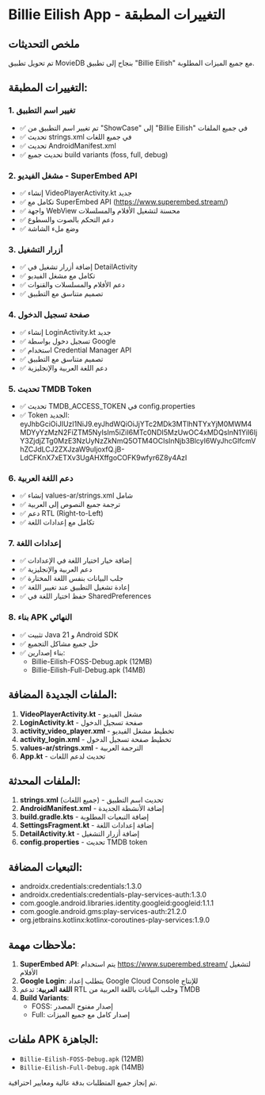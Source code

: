 # Billie Eilish App - التغييرات المطبقة

## ملخص التحديثات

تم تحويل تطبيق MovieDB بنجاح إلى تطبيق "Billie Eilish" مع جميع الميزات المطلوبة.

## التغييرات المطبقة:

### 1. تغيير اسم التطبيق
- ✅ تم تغيير اسم التطبيق من "ShowCase" إلى "Billie Eilish" في جميع الملفات
- ✅ تحديث strings.xml في جميع اللغات
- ✅ تحديث AndroidManifest.xml
- ✅ تحديث جميع build variants (foss, full, debug)

### 2. مشغل الفيديو - SuperEmbed API
- ✅ إنشاء VideoPlayerActivity.kt جديد
- ✅ تكامل مع SuperEmbed API (https://www.superembed.stream/)
- ✅ واجهة WebView محسنة لتشغيل الأفلام والمسلسلات
- ✅ دعم التحكم بالصوت والسطوع
- ✅ وضع ملء الشاشة

### 3. أزرار التشغيل
- ✅ إضافة أزرار تشغيل في DetailActivity
- ✅ تكامل مع مشغل الفيديو
- ✅ دعم الأفلام والمسلسلات والقنوات
- ✅ تصميم متناسق مع التطبيق

### 4. صفحة تسجيل الدخول
- ✅ إنشاء LoginActivity.kt جديد
- ✅ تسجيل دخول بواسطة Google
- ✅ استخدام Credential Manager API
- ✅ تصميم متناسق مع التطبيق
- ✅ دعم اللغة العربية والإنجليزية

### 5. تحديث TMDB Token
- ✅ تحديث TMDB_ACCESS_TOKEN في config.properties
- ✅ Token الجديد: eyJhbGciOiJIUzI1NiJ9.eyJhdWQiOiJjYTc2MDk3MTlhNTYxYjM0MWM4MDYyYzMzN2FiZTM5NyIsIm5iZiI6MTc0NDI5MzUwOC4xMDQsInN1YiI6IjY3ZjdjZTg0MzE3NzUyNzZkNmQ5OTM4OCIsInNjb3BlcyI6WyJhcGlfcmVhZCJdLCJ2ZXJzaW9uIjoxfQ.jB-LdCFKnX7xETXv3UgAHXffgoCOFK9wfyr6Z8y4AzI

### 6. دعم اللغة العربية
- ✅ إنشاء values-ar/strings.xml شامل
- ✅ ترجمة جميع النصوص إلى العربية
- ✅ دعم RTL (Right-to-Left)
- ✅ تكامل مع إعدادات اللغة

### 7. إعدادات اللغة
- ✅ إضافة خيار اختيار اللغة في الإعدادات
- ✅ دعم العربية والإنجليزية
- ✅ جلب البيانات بنفس اللغة المختارة
- ✅ إعادة تشغيل التطبيق عند تغيير اللغة
- ✅ حفظ اختيار اللغة في SharedPreferences

### 8. بناء APK النهائي
- ✅ تثبيت Java 21 و Android SDK
- ✅ حل جميع مشاكل التجميع
- ✅ بناء إصدارين:
  - Billie-Eilish-FOSS-Debug.apk (12MB)
  - Billie-Eilish-Full-Debug.apk (14MB)

## الملفات الجديدة المضافة:

1. **VideoPlayerActivity.kt** - مشغل الفيديو
2. **LoginActivity.kt** - صفحة تسجيل الدخول
3. **activity_video_player.xml** - تخطيط مشغل الفيديو
4. **activity_login.xml** - تخطيط صفحة تسجيل الدخول
5. **values-ar/strings.xml** - الترجمة العربية
6. **App.kt** - تحديث لدعم اللغات

## الملفات المحدثة:

1. **strings.xml** (جميع اللغات) - تحديث اسم التطبيق
2. **AndroidManifest.xml** - إضافة الأنشطة الجديدة
3. **build.gradle.kts** - إضافة التبعيات المطلوبة
4. **SettingsFragment.kt** - إضافة إعدادات اللغة
5. **DetailActivity.kt** - إضافة أزرار التشغيل
6. **config.properties** - تحديث TMDB token

## التبعيات المضافة:

- androidx.credentials:credentials:1.3.0
- androidx.credentials:credentials-play-services-auth:1.3.0
- com.google.android.libraries.identity.googleid:googleid:1.1.1
- com.google.android.gms:play-services-auth:21.2.0
- org.jetbrains.kotlinx:kotlinx-coroutines-play-services:1.9.0

## ملاحظات مهمة:

1. **SuperEmbed API**: يتم استخدام https://www.superembed.stream/ لتشغيل الأفلام
2. **Google Login**: يتطلب إعداد Google Cloud Console للإنتاج
3. **اللغة العربية**: تدعم RTL وجلب البيانات باللغة العربية من TMDB
4. **Build Variants**: 
   - FOSS: إصدار مفتوح المصدر
   - Full: إصدار كامل مع جميع الميزات

## ملفات APK الجاهزة:

- `Billie-Eilish-FOSS-Debug.apk` (12MB)
- `Billie-Eilish-Full-Debug.apk` (14MB)

تم إنجاز جميع المتطلبات بدقة عالية ومعايير احترافية.